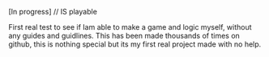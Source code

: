 [In progress] // IS playable 

First real test to see if Iam able to make a game and logic myself, without any guides and guidlines. This has been made thousands of times on github, this is nothing special but its my first real project made with no help.
